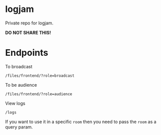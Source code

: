 # logjam

Private repo for logjam.

**DO NOT SHARE THIS!**

# Endpoints
To broadcast
```
/files/frontend/?role=broadcast
```

To be audience
```
/files/frontend/?role=audience
```

View logs
```
/logs
```

If you want to use it in a specific `room`  then you need to pass the `room` as a query param.
